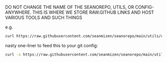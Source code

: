 DO NOT CHANGE THE NAME OF THE SEANOREPO, UTILS, OR CONFIG-ANYWHERE. THIS IS WHERE WE STORE RAW.GITHUB LINKS
AND HOST VARIOUS TOOLS AND SUCH THINGS

e.g. 
```bash
curl https://raw.githubusercontent.com/seanmizen/seanorepo/main/utils/config-anywhere/gitconfig.txt
```

nasty one-liner to feed this to your git config:
```bash
curl -s https://raw.githubusercontent.com/seanmizen/seanorepo/main/utils/config-anywhere/gitconfig.txt | while IFS='=' read -r key val; do [ -z "$key" ] || [ -z "$val" ] && continue; current=$(git config --global --get "$key"); [ "$current" != "$val" ] && git config --global "$key" "$val"; done
```

